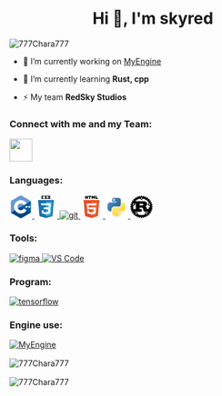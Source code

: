 <h1 align="center">Hi 👋, I'm skyred</h1>
<p align="left"> <img src="https://komarev.com/ghpvc/?username=777Chara777&label=Profile%20views&color=0e75b6&style=flat" alt="777Chara777" /> </p>

- 🔭 I’m currently working on <a href='https://github.com/777Chara777/MyEngine'>MyEngine</a>

- 🌱 I’m currently learning **Rust, cpp**

- ⚡ My team **RedSky Studios**

<h3 align="left">Connect with me and my Team:</h3>
<p align="left">
<a href="https://discord.gg/mXKdyJmfJv" target="blank"><img align="center" src="https://raw.githubusercontent.com/rahuldkjain/github-profile-readme-generator/master/src/images/icons/Social/discord.svg"height="40" width="40"></a>
</p>

<h3 align="left">Languages:</h3>
<p align="left"> <a href="https://www.w3schools.com/cpp/" target="_blank" rel="noreferrer"> <img src="https://raw.githubusercontent.com/devicons/devicon/master/icons/cplusplus/cplusplus-original.svg" alt="cplusplus" width="40" height="40"/> </a> <a href="https://www.w3schools.com/css/" target="_blank" rel="noreferrer"> <img src="https://raw.githubusercontent.com/devicons/devicon/master/icons/css3/css3-original-wordmark.svg" alt="css3" width="40" height="40"/> </a> <a href="https://git-scm.com/" target="_blank" rel="noreferrer"> <img src="https://www.vectorlogo.zone/logos/git-scm/git-scm-icon.svg" alt="git" width="40" height="40"/> </a> <a href="https://www.w3.org/html/" target="_blank" rel="noreferrer"> <img src="https://raw.githubusercontent.com/devicons/devicon/master/icons/html5/html5-original-wordmark.svg" alt="html5" width="40" height="40"/> </a> <a href="https://www.python.org" target="_blank" rel="noreferrer"> <img src="https://raw.githubusercontent.com/devicons/devicon/master/icons/python/python-original.svg" alt="python" width="40" height="40"/> </a> <a href="https://www.rust-lang.org" target="_blank" rel="noreferrer"> <img src="https://raw.githubusercontent.com/devicons/devicon/master/icons/rust/rust-plain.svg" alt="rust" width="40" height="40"/> </a> 

<h3 align="left">Tools:</h3>
<a href="https://www.figma.com/" target="_blank" rel="noreferrer"> <img src="https://www.vectorlogo.zone/logos/figma/figma-icon.svg" alt="figma" width="40" height="40"/> </a> <a href="https://code.visualstudio.com/" target="_blank" rel="noreferrer"> <img src="https://img.icons8.com/?size=512&id=9OGIyU8hrxW5&format=png" alt="VS Code" width="40" height="40"/> </a> 

<h3 align="left">Program:</h3>
<a href="https://www.tensorflow.org" target="_blank" rel="noreferrer"> <img src="https://www.vectorlogo.zone/logos/tensorflow/tensorflow-icon.svg" alt="tensorflow" width="40" height="40"/> </a> 
<h3 align="left">Engine use:</h3>
<a href="https://github.com/777Chara777/MyEngine" target="_blank" rel="noreferrer"> <img src="" alt="MyEngine" width="40" height="40"/> </a> </p>


<p><img align="center" src="https://github-readme-stats.vercel.app/api/top-langs?username=777Chara777&show_icons=true&locale=en&layout=compact" alt="777Chara777" /></p>

<p><img align="center" src="https://github-readme-streak-stats.herokuapp.com/?user=777Chara777&" alt="777Chara777" /></p>